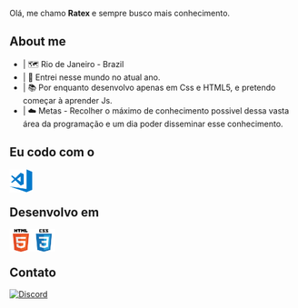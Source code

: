 <p>  Olá, me chamo <b> Ratex </b> e sempre busco mais conhecimento.
<p>

## About me 
- |  🗺️ Rio de Janeiro - Brazil
- |  🍃 Entrei nesse mundo no atual ano.
- |  📚 Por enquanto desenvolvo apenas em Css e HTML5, e pretendo começar à aprender Js.
- |  ☁️ Metas - Recolher o máximo de conhecimento possivel dessa vasta área da programação e um dia poder disseminar esse conhecimento.

## Eu codo com o 

<img align="left" title="Visual Studio Code" alt="Visual Studio Code" width="40px" src="https://raw.githubusercontent.com/github/explore/80688e429a7d4ef2fca1e82350fe8e3517d3494d/topics/visual-studio-code/visual-studio-code.png" />

<br>
<br>

## Desenvolvo em 

<img align="left" title="HTML5" alt="HTML5" width="40px" src="https://raw.githubusercontent.com/github/explore/80688e429a7d4ef2fca1e82350fe8e3517d3494d/topics/html/html.png" />

<img align="left" title="CSS3" alt="CSS3" width="40px" src="https://raw.githubusercontent.com/github/explore/80688e429a7d4ef2fca1e82350fe8e3517d3494d/topics/css/css.png" />

<br>
<br>

<h2>Contato</h2>

<p><a href="https://discord.gg/RkJc93sddJ" target="_blank"><img alt="Discord" src="https://img.shields.io/badge/Discord-%230077B5.svg?&style=for-the-badge&logo=discord&logoColor=white" /></a>
</p>

